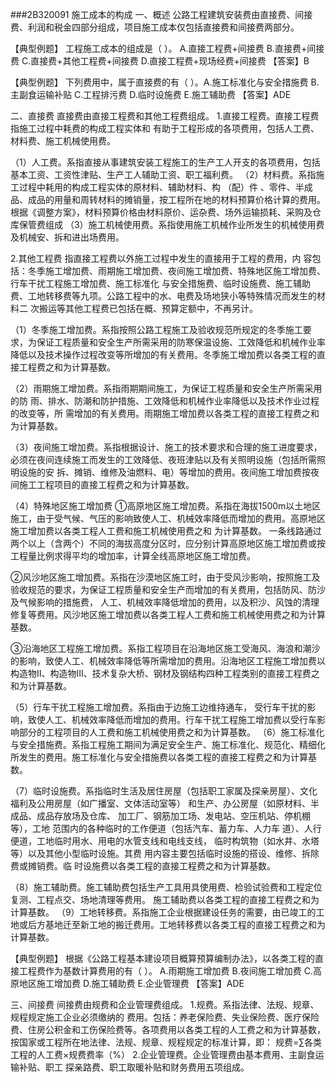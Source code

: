 ###2B320091	施工成本的构成
一、概述
公路工程建筑安装费由直接费、间接费、利润和税金四部分组成，项目施工成本仅包括直接费和间接费两部分。



	 	

	

			
  	

【典型例题】
工程施工成本的组成是（	）。
A.直接工程费+间接费
B.直接费+间接费
C.直接费+其他工程费+间接费
D.直接工程费+现场经费+间接费
【答案】B

【典型例题】
下列费用中，属于直接费的有（	）。A.施工标准化与安全措施费
B.主副食运输补贴
C.工程排污费
D.临时设施费
E.施工辅助费
【答案】ADE

二、直接费
直接费由直接工程费和其他工程费组成。
1.直接工程费。直接工程费指施工过程中耗费的构成工程实体和  有助于工程形成的各项费用，包括人工费、材料费、施工机械使用费。

（1）人工费。系指直接从事建筑安装工程施工的生产工人开支的各项费用，包括基本工资、工资性津贴、生产工人辅助工资、职工福利费。
（2）材料费。系指施工过程中耗用的构成工程实体的原材料、辅助材料、构 （配）件 、零件、半成品、成品的用量和周转材料的摊销量，按工程所在地的材料预算价格计算的费用。
根据《调整方案》，材料预算价格由材料原价、运杂费、场外运输损耗、采购及仓库保管费组成
（3）施工机械使用费。系指使用施工机械作业所发生的机械使用费及机械安、拆和进出场费用。

2.其他工程费
指直接工程费以外施工过程中发生的直接用于工程的费用，内 容包括：冬季施工增加费、雨期施工增加费、夜间施工增加费、特殊地区施工增加费、行车干扰工程施工增加费、施工标准化 与安全措施费、临时设施费、施工辅助费、工地转移费等九项。公路工程中的水、电费及场地狭小等特殊情况而发生的材料二 次搬运等其他工程费已包括在概、预算定额中，不再另计。

（1）冬季施工增加费。系指按照公路工程施工及验收规范所规定的冬季施工要求，为保证工程质量和安全生产所需采用的防寒保温设施、工效降低和机械作业率降低以及技术操作过程改变等所增加的有关费用。冬季施工增加费以各类工程的直接工程费之和为计算基数。

（2）雨期施工增加费。系指雨期期间施工，为保证工程质量和安全生产所需采用的防 雨、排水、防潮和防护措施、工效降低和机械作业率降低以及技术作业过程的改变等，所 需增加的有关费用。雨期施工增加费以各类工程的直接工程费之和为计算基数。

（3）夜间施工增加费。系指根据设计、施工的技术要求和合理的施工进度要求，必须在夜间连续施工而发生的工效降低、夜班津贴以及有关照明设施（包括所需照明设施的安 拆、摊销、维修及油燃料、电）等增加的费用。夜间施工增加费按夜间施工工程项目的直接工程费之和为计算基数。

（4）特殊地区施工增加费
①高原地区施工增加费。系指在海拔1500m以土地区施工，由于受气候、气压的影响致使人工、机械效率降低而增加的费用。高原地区施工增加费以各类工程人工费和施工机械使用费之和 为计算基数。
一条线路通过两个以上（含两个）不同的海拔高度分区时，应分别计算高原地区施工增加费或按工程量比例求得平均的增加率，计算全线高原地区施工增加费。

②风沙地区施工增加费。系指在沙漠地区施工时，由于受风沙影响，按照施工及验收规范的要求，为保证工程质量和安全生产而增加的有关费用，包括防风、防沙及气候影响的措施费， 人工、机械效率降低增加的费用，以及积沙、风蚀的清理修复等费用。风沙地区施工增加费以各类工程人工费和施工机械使用费之和为计算基数。

③沿海地区工程施工增加费。系指工程项目在沿海地区施工受海风、海浪和潮沙的影响，致使人工、机械效率降低等所需增加的费用。沿海地区工程施工增加费以构造物Ⅱ、构造物Ⅲ、技术复杂大桥、钢材及钢结构四种工程类别的直接工程费之和为计算基数。

（5）行车干扰工程施工增加费。系指由于边施工边维持通车， 受行车干扰的影响，致使人工、机械效率降低而增加的费用。行车干扰工程施工增加费以受行车影响部分的工程项目的人工费和施工机械使用费之和为计算基数。
（6）施工标准化与安全措施费。系指工程施工期间为满足安全生产、施工标准化、规范化、精细化所发生的费用。施工标准化与安全措施费以各类工程的直接工程费之和为计算基数。

（7）临时设施费。系指临时生活及居住房屋（包括职工家属及探亲房屋）、文化福利及公用房屋（如广播室、文体活动室等） 和生产、办公房屋（如原材料、半成品、成品存放场及仓库、 加工厂、钢筋加工场、发电站、空压机站、停机棚等），工地 范围内的各种临时的工作便道（包括汽车、蓄力车、人力车
道）、人行便道，工地临时用水、用电的水管支线和电线支线， 临时构筑物（如水井、水塔等）以及其他小型临时设施。其费 用内容主要包括临时设施的搭设、维修、拆除费或摊销费。临 时设施费以各类工程的直接工程费之和为计算基数。

（8）施工辅助费。施工辅助费包括生产工具用具使用费、检验试验费和工程定位复测、工程点交、场地清理等费用。
施工辅助费以各类工程的直接工程费之和为计算基数。
（9）工地转移费。系指施工企业根据建设任务的需要，由已竣工的工地或后方基地迁至新工地的搬迁费用。工地转移费以各类工程的直接工程费之和为计算基数。

【典型例题】
根据《公路工程基本建设项目概算预算编制办法》，以各类工程的直接工程费作为基数计算费用的有（	）。
A.雨期施工增加费
B.夜间施工增加费
C.高原地区施工增加费
D.施工辅助费
E.企业管理费
【答案】ADE

三、间接费
间接费由规费和企业管理费组成。
1.规费。系指法律、法规、规章、规程规定施工企业必须缴纳的  费用。包括：养老保险费、失业保险费、医疗保险费、住房公积金和工伤保险费等。各项费用以各类工程的人工费之和为计算基数，按国家或工程所在地法律、法规、规章、规程规定的标准计算，即：
规费=∑各类工程的人工费×规费费率（%）
2.企业管理费。企业管理费由基本费用、主副食运输补贴、职工  探亲路费、职工取暖补贴和财务费用五项组成。